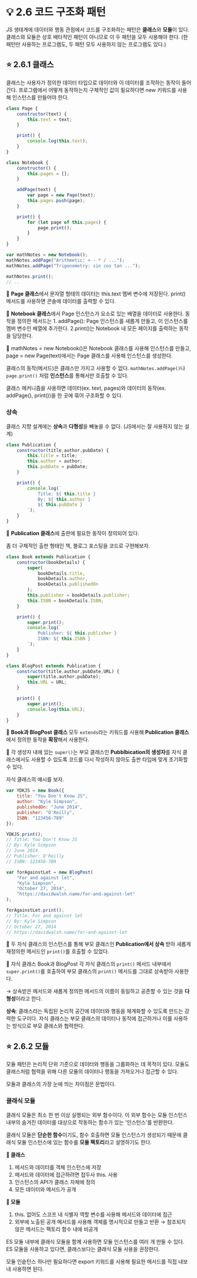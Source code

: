 # 💡 2.6 코드 구조화 패턴

JS 생태계에 데이터와 행동 관점에서 코드를 구조화하는 패턴은 **클래스**와 **모듈**이 있다. 클래스와 모듈은 상호 배타적인 패턴이 아니므로 이 두 패턴을 모두 사용해야 한다. (한 패턴만 사용하는 프로그램도, 두 패턴 모두 사용하지 않는 프로그램도 있다.)

## ⭐️ 2.6.1 클래스

클래스는 사용자가 정의한 데이터 타입으로 데이터와 이 데이터를 조작하는 동작이 들어간다. 프로그램에서 어떻게 동작하는지 구체적인 값이 필요하다면 new 키워드를 사용해 인스턴스를 만들어야 한다.

```javascript
class Page {
    constructor(text) {
        this.text = text;
    }

    print() {
        console.log(this.text);
    }
}

class Notebook {
    constructor() {
        this.pages = [];
    }

    addPage(text) {
        var page = new Page(text);
        this.pages.push(page);
    }

    print() {
        for (let page of this.pages) {
            page.print();
        }
    }
}

var mathNotes = new Notebook();
mathNotes.addPage("Arithmetic: + - * / ...");
mathNotes.addPage("Trigonometry: sin cos tan ...");

mathNotes.print();
// ..
```

📌 **Page 클래스**에서 문자열 형태의 데이터는 this.text 멤버 변수에 저장된다. print() 메서드를 사용하면 콘솔에 데이터를 출력할 수 있다.

📌 **Notebook 클래스**에서 Page 인스턴스가 요소로 있는 배열을 데이터로 사용한다. 동작을 정의한 메서드는 1. addPage(): Page 인스턴스를 새롭게 만들고, 이 인스턴스를 멤버 변수인 배열에 추가한다. 2.print()는 Notebook 내 모든 페이지를 출력하는 동작을 담당한다.

📌 mathNotes = new Notebook()은 Notebook 클래스를 사용해 인스턴스를 만들고, page = new Page(text)에서는 Page 클래스를 사용해 인스턴스를 생성한다.

클래스의 동작(메서드)은 클래스만 가지고 사용할 수 없다. `mathNotes.addPage()`나 `page.print()` 처럼 **인스턴스**를 통해서만 호출할 수 있다.

클래스 메커니즘을 사용하면 데이터(ex. text, pages)와 데이터의 동작(ex. addPage(), print())을 한 곳에 묶어 구조화할 수 있다.

### 상속

클래스 지향 설계에는 **상속**과 **다형성**을 빼놓을 수 없다. (JS에서는 잘 사용하지 않는 설계)

```javascript
class Publication {
    constructor(title,author,pubDate) {
        this.title = title;
        this.author = author;
        this.pubDate = pubDate;
    }

    print() {
        console.log(`
            Title: ${ this.title }
            By: ${ this.author }
            ${ this.pubDate }
        `);
    }
}
```

📌 **Publication 클래스**에 출판에 필요한 동작이 정의되어 있다.

좀 더 구체적인 출판 형태인 책, 블로그 포스팅을 코드로 구현해보자.

```javascript
class Book extends Publication {
    constructor(bookDetails) {
        super(
            bookDetails.title,
            bookDetails.author,
            bookDetails.publishedOn
        );
        this.publisher = bookDetails.publisher;
        this.ISBN = bookDetails.ISBN;
    }

    print() {
        super.print();
        console.log(`
            Publisher: ${ this.publisher }
            ISBN: ${ this.ISBN }
        `);
    }
}

class BlogPost extends Publication {
    constructor(title,author,pubDate,URL) {
        super(title,author,pubDate);
        this.URL = URL;
    }

    print() {
        super.print();
        console.log(this.URL);
    }
}
```

📌 **Book과 BlogPost 클래스** 모두 `extends`라는 키워드를 사용해 **Publication 클래스**에서 정의한 동작을 **확장**해서 사용한다.

📌 각 생성자 내에 있는 `super()`는 부모 클래스인 **Pubblbication의 생성자**를 자식 클래스에서도 사용할 수 있도록 코드를 다시 작성하지 않아도 출판 타입에 맞게 초기화할 수 있다.

자식 클래스의 예시를 보자.

```javascript
var YDKJS = new Book({
    title: "You Don't Know JS",
    author: "Kyle Simpson",
    publishedOn: "June 2014",
    publisher: "O'Reilly",
    ISBN: "123456-789"
});

YDKJS.print();
// Title: You Don't Know JS
// By: Kyle Simpson
// June 2014
// Publisher: O'Reilly
// ISBN: 123456-789

var forAgainstLet = new BlogPost(
    "For and against let",
    "Kyle Simpson",
    "October 27, 2014",
    "https://davidwalsh.name/for-and-against-let"
);

forAgainstLet.print();
// Title: For and against let
// By: Kyle Simpson
// October 27, 2014
// https://davidwalsh.name/for-and-against-let
```

📌 두 자식 클래스의 인스턴스를 통해 부모 클래스인 **Publication에서 상속** 받아 새롭게 재정의한 메서드인 `print()`를 호출할 수 있었다.&#x20;

📌  자식 클래스 Book과 BlogPost 각 자식 클래스의 `print()` 메서드 내부에서 `super.print()`를 호출하여 부모 클래스의 `print()` 메서드를 그대로 상속받아 사용한다.

→ 상속받은 메서드와 새롭게 정의한 메서드의 이름이 동일하고 공존할 수 있는 것을 **다형성**이라고 한다.

**상속**: 클래스라는 독립된 논리적 공간에 데이터와 행동을 체계화할 수 있도록 만드는 강력한 도구이다. 자식 클래스는 부모 클래스의 데이터나 동작에 접근하거나 이를 사용하는 방식으로 부모 클래스와 협력한다.

## ⭐️ 2.6.2 모듈

모듈 패턴은 논리적 단위 기준으로 데이터와 행동을 그룹화하는 데 목적이 있다. 모듈도 클래스처럼 협력을 위해 다른 모듈의 데이터나 행동을 가져오거나 접근할 수 있다.

모듈과 클래스의 가장 눈에 띄는 차이점은 문법이다.

### 클래식 모듈

클래식 모듈은 최소 한 번 이상 실행되는 외부 함수이다. 이 외부 함수는 모듈 인스턴스 내부의 숨겨진 데이터를 대상으로 작동하는 함수가 있는 '인스턴스'를 반환한다.

클래식 모듈은 **단순한 함수**이기도, 함수 호출하면 모듈 인스턴스가 생성되기 때문에 클래식 모듈 인스턴스에 있는 함수를 **모듈 팩토리**라고 설명하기도 한다.

**🔗 클래스**

1. 메서드와 데이터를 객체 인스턴스에 저장
2. 메서드와 데이터에 접근하려면 접두사 this. 사용
3. 인스턴스의 API가 클래스 자체에 정의
4. 모든 데이터와 메서드가 공개

**🔗 모듈**

1. this. 없어도 스코프 내 식별자 역할 변수를 사용해 메서드와 데이터에 접근
2. 외부에 노출된 공개 메서드를 사용해 객체를 명시적으로 만들고 반환 → 참조되지 않은 메서드는 팩토리 함수 내에 비공개

ES 모듈 내부에 클래식 모듈을 함께 사용하면 모듈 인스턴스를 여러 개 만들 수 있다. ES 모듈을 사용하고 있다면, 클래스보다는 클래식 모듈 사용을 권장한다.

모듈 인슽턴스 하나만 필요하다면 export 키워드를 사용해 필요한 메서드를 직접 내보내 사용하면 된다.
